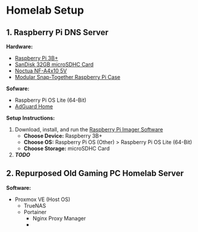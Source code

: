 # Homelab Setup
## 1. Raspberry Pi DNS Server

**Hardware:**
- [Raspberry Pi 3B+](https://www.raspberrypi.com/products/raspberry-pi-3-model-b-plus)
- [SanDisk 32GB microSDHC Card](https://www.amazon.ca/SanDisk-2-Pack-microSDHC-Memory-2x32GB/dp/B08J4HJ98L/ref=sxts_b2b_sx_reorder_acb_customer?cv_ct_cx=sd+card&sbo=RZvfv%2F%2FHxDF%2BO5021pAnSA%3D%3D&sr=1-1-9f062ed5-8905-4cb9-ad7c-6ce62808241a)
- [Noctua NF-A4x10 5V](https://noctua.at/en/nf-a4x10-5v)
- [Modular Snap-Together Raspberry Pi Case](https://www.printables.com/model/106225-modular-snap-together-raspberry-pi-2b3b3b4-case-w-)

**Sofware:**
- Raspberry Pi OS Lite (64-Bit)
- [AdGuard Home](https://github.com/AdguardTeam/AdGuardHome)

**Setup Instructions:**
1. Download, install, and run the [Raspberry Pi Imager Software](https://www.raspberrypi.com/software/)
   - **Choose Device:** Raspberry 3B+
   - **Choose OS:** Raspberry Pi OS (Other) > Raspberry Pi OS Lite (64-Bit)
   - **Choose Storage:** microSDHC Card
2. ***TODO***

## 2. Repurposed Old Gaming PC Homelab Server

**Software:**
- Proxmox VE (Host OS)
  - TrueNAS
  - Portainer
    - Nginx Proxy Manager
    - 
